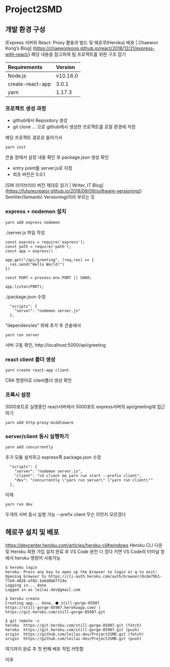 # Project2SMD

## 개발 환경 구성
[Express 서버와 React: Proxy 활용과 빌드 및 헤로쿠(Heroku) 배포 | Chaewon Kong’s Blog] (https://chaewonkong.github.io/react/2018/12/21/express-with-react/)
해당 내용을 참고하여 팀 프로젝트를 위한 구조 잡기

|Requirements | Version|
|:---|:---|
|Node.js | v10.16.0|
|create-react-app|3.0.1|
|yarn|1.17.3|

### 프로젝트 생성 과정
- github에서 Repository 생성
- git clone ... 으로 github에서 생성한 프로젝트를 로컬 환경에 저장

해당 프로젝트 경로로 들어가서
```
yarn init
```

콘솔 창에서 설정 내용 확인 후 package.json 생성 확인
- entry point를 server.js로 지정
- 최초 버전은 0.0.1

[SW 라이브러리 버전 제대로 읽기 | Writer, IT Blog] (https://futurecreator.github.io/2018/09/09/software-versioning/)
SemVer(Semantic Versioning)이라 부르는 듯

### express + nodemon 설치
```
yarn add express nodemon
```

./server.js 파일 작성
```
const express = require('express');
const path = require('path');
const app = express()

app.get("/api/greeting", (req,res) => {
  res.send("Hello World!")
})

const PORT = process.env.PORT || 5000;

app.listen(PORT);
```

./package.json 수정
```
  "scripts": {
    "server": "nodemon server.js"
  },
```
"dependencies" 위에 추가 후 콘솔에서
```
yarn run server
```
서버 구동 확인, http://localhost:5000/api/greeting

### react client 폴더 생성
```
yarn create react-app client
```
CRA 명령어로 client폴더 생성 확인

### 프록시 설정
3000포트로 실행중인 react서버에서 5000포트 express서버의 api/greeting에 접근하기
```
yarn add http-proxy-middleware
```

### server/client 동시 실행하기
```
yarn add concurrently
```
추가 모듈 설치하고
express쪽 package.json 수정

```
  "scripts": {
    "server": "nodemon server.js",
    "client": "cd client && yarn run start --prefix client",
    "dev": "concurrently \"yarn run server\" \"yarn run client\""
  },
```

이제 
```
yarn run dev
```
두개의 서버 동시 실행 가능
--prefix client 무슨 의민지 모르겠다


## 헤로쿠 설치 및 배포
https://devcenter.heroku.com/articles/heroku-cli#windows
Heroku CLI 다운 및 Heroku 회원 가입
설치 완료 후
VS Code 완전 다 껐다 키면 VS Code의 터미널 창에서 heroku 명령어 사용가능
```
$ heroku login
heroku: Press any key to open up the browser to login or q to exit: 
Opening browser to https://cli-auth.heroku.com/auth/browser/8cde79b1-77e9-4026-af02-1e6d0b67f24e
Logging in... done
Logged in as leilai.dev@gmail.com
```

```
$ heroku create
Creating app... done, ⬢ still-gorge-85907
https://still-gorge-85907.herokuapp.com/ | https://git.heroku.com/still-gorge-85907.git
```

```
$ git remote -v
heroku  https://git.heroku.com/still-gorge-85907.git (fetch)
heroku  https://git.heroku.com/still-gorge-85907.git (push)
origin  https://github.com/leilai-dev/Project2SMD.git (fetch)
origin  https://github.com/leilai-dev/Project2SMD.git (push)
```

여기까지 완료 후 첫 번째 배포 작업 커밋함

이후 
```
